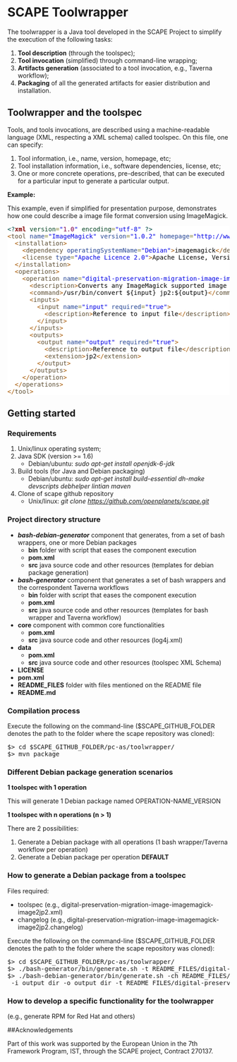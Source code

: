 # SCAPE Toolwrapper

The toolwrapper is a Java tool developed in the SCAPE Project to simplify the execution of the following tasks:

1. __Tool description__ (through the toolspec);
2. __Tool invocation__ (simplified) through command-line wrapping;
3. __Artifacts generation__ (associated to a tool invocation, e.g., Taverna workflow);
4. __Packaging__ of all the generated artifacts for easier distribution and installation.

## Toolwrapper and the toolspec

Tools, and tools invocations, are described using a machine-readable language (XML, respecting a XML schema) called toolspec. On this file, one can specify:

1. Tool information, i.e., name, version, homepage, etc;
2. Tool installation information, i.e., software dependencies, license, etc;
3. One or more concrete operations, pre-described, that can be executed for a particular input to generate a particular output.

__Example:__

This example, even if simplified for presentation purpose, demonstrates how one could describe a image file format conversion using ImageMagick.

<pre style='color:#000000;background:#ffffff;'><span style='color:#004a43; '>&lt;?</span><span style='color:#800000; font-weight:bold; '>xml</span><span style='color:#004a43; '> </span><span style='color:#074726; '>version</span><span style='color:#808030; '>=</span><span style='color:#0000e6; '>"</span><span style='color:#7d0045; '>1.0</span><span style='color:#0000e6; '>"</span><span style='color:#004a43; '> </span><span style='color:#074726; '>encoding</span><span style='color:#808030; '>=</span><span style='color:#0000e6; '>"</span><span style='color:#0000e6; '>utf-8</span><span style='color:#0000e6; '>"</span><span style='color:#004a43; '> </span><span style='color:#004a43; '>?></span>
<span style='color:#a65700; '>&lt;</span><span style='color:#5f5035; '>tool</span> <span style='color:#274796; '>name</span><span style='color:#808030; '>=</span><span style='color:#0000e6; '>"</span><span style='color:#0000e6; '>ImageMagick</span><span style='color:#0000e6; '>"</span> <span style='color:#274796; '>version</span><span style='color:#808030; '>=</span><span style='color:#0000e6; '>"</span><span style='color:#0000e6; '>1.0.2</span><span style='color:#0000e6; '>"</span> <span style='color:#274796; '>homepage</span><span style='color:#808030; '>=</span><span style='color:#0000e6; '>"</span><span style='color:#0000e6; '>http://www.imagemagick.org/script/convert.php</span><span style='color:#0000e6; '>"</span><span style='color:#a65700; '>></span>
  <span style='color:#a65700; '>&lt;</span><span style='color:#5f5035; '>installation</span><span style='color:#a65700; '>></span>
    <span style='color:#a65700; '>&lt;</span><span style='color:#5f5035; '>dependency</span> <span style='color:#274796; '>operatingSystemName</span><span style='color:#808030; '>=</span><span style='color:#0000e6; '>"</span><span style='color:#0000e6; '>Debian</span><span style='color:#0000e6; '>"</span><span style='color:#a65700; '>></span>imagemagick<span style='color:#a65700; '>&lt;/</span><span style='color:#5f5035; '>dependency</span><span style='color:#a65700; '>></span>
    <span style='color:#a65700; '>&lt;</span><span style='color:#5f5035; '>license</span> <span style='color:#274796; '>type</span><span style='color:#808030; '>=</span><span style='color:#0000e6; '>"</span><span style='color:#0000e6; '>Apache Licence 2.0</span><span style='color:#0000e6; '>"</span><span style='color:#a65700; '>></span>Apache License, Version 2.0<span style='color:#a65700; '>&lt;/</span><span style='color:#5f5035; '>license</span><span style='color:#a65700; '>></span>
  <span style='color:#a65700; '>&lt;/</span><span style='color:#5f5035; '>installation</span><span style='color:#a65700; '>></span>
  <span style='color:#a65700; '>&lt;</span><span style='color:#5f5035; '>operations</span><span style='color:#a65700; '>></span>
    <span style='color:#a65700; '>&lt;</span><span style='color:#5f5035; '>operation</span> <span style='color:#274796; '>name</span><span style='color:#808030; '>=</span><span style='color:#0000e6; '>"</span><span style='color:#0000e6; '>digital-preservation-migration-image-imagemagick-image2jp2</span><span style='color:#0000e6; '>"</span><span style='color:#a65700; '>></span>
      <span style='color:#a65700; '>&lt;</span><span style='color:#5f5035; '>description</span><span style='color:#a65700; '>></span>Converts any ImageMagick supported image format to JPEG2000<span style='color:#a65700; '>&lt;/</span><span style='color:#5f5035; '>description</span><span style='color:#a65700; '>></span>
      <span style='color:#a65700; '>&lt;</span><span style='color:#5f5035; '>command</span><span style='color:#a65700; '>></span>/usr/bin/convert ${input} jp2:${output}<span style='color:#a65700; '>&lt;/</span><span style='color:#5f5035; '>command</span><span style='color:#a65700; '>></span>
      <span style='color:#a65700; '>&lt;</span><span style='color:#5f5035; '>inputs</span><span style='color:#a65700; '>></span>
        <span style='color:#a65700; '>&lt;</span><span style='color:#5f5035; '>input</span> <span style='color:#274796; '>name</span><span style='color:#808030; '>=</span><span style='color:#0000e6; '>"</span><span style='color:#0000e6; '>input</span><span style='color:#0000e6; '>"</span> <span style='color:#274796; '>required</span><span style='color:#808030; '>=</span><span style='color:#0000e6; '>"</span><span style='color:#0000e6; '>true</span><span style='color:#0000e6; '>"</span><span style='color:#a65700; '>></span>     
          <span style='color:#a65700; '>&lt;</span><span style='color:#5f5035; '>description</span><span style='color:#a65700; '>></span>Reference to input file<span style='color:#a65700; '>&lt;/</span><span style='color:#5f5035; '>description</span><span style='color:#a65700; '>></span>
        <span style='color:#a65700; '>&lt;/</span><span style='color:#5f5035; '>input</span><span style='color:#a65700; '>></span>
      <span style='color:#a65700; '>&lt;/</span><span style='color:#5f5035; '>inputs</span><span style='color:#a65700; '>></span>
      <span style='color:#a65700; '>&lt;</span><span style='color:#5f5035; '>outputs</span><span style='color:#a65700; '>></span>
        <span style='color:#a65700; '>&lt;</span><span style='color:#5f5035; '>output</span> <span style='color:#274796; '>name</span><span style='color:#808030; '>=</span><span style='color:#0000e6; '>"</span><span style='color:#0000e6; '>output</span><span style='color:#0000e6; '>"</span> <span style='color:#274796; '>required</span><span style='color:#808030; '>=</span><span style='color:#0000e6; '>"</span><span style='color:#0000e6; '>true</span><span style='color:#0000e6; '>"</span><span style='color:#a65700; '>></span>   
          <span style='color:#a65700; '>&lt;</span><span style='color:#5f5035; '>description</span><span style='color:#a65700; '>></span>Reference to output file<span style='color:#a65700; '>&lt;/</span><span style='color:#5f5035; '>description</span><span style='color:#a65700; '>></span>
          <span style='color:#a65700; '>&lt;</span><span style='color:#5f5035; '>extension</span><span style='color:#a65700; '>></span>jp2<span style='color:#a65700; '>&lt;/</span><span style='color:#5f5035; '>extension</span><span style='color:#a65700; '>></span>
        <span style='color:#a65700; '>&lt;/</span><span style='color:#5f5035; '>output</span><span style='color:#a65700; '>></span>
      <span style='color:#a65700; '>&lt;/</span><span style='color:#5f5035; '>outputs</span><span style='color:#a65700; '>></span>
    <span style='color:#a65700; '>&lt;/</span><span style='color:#5f5035; '>operation</span><span style='color:#a65700; '>></span>
  <span style='color:#a65700; '>&lt;/</span><span style='color:#5f5035; '>operations</span><span style='color:#a65700; '>></span>
<span style='color:#a65700; '>&lt;/</span><span style='color:#5f5035; '>tool</span><span style='color:#a65700; '>></span>
</pre>

## Getting started

### Requirements

1. Unix/linux operating system;
2. Java SDK (version >= 1.6)
    * Debian/ubuntu: *sudo apt-get install openjdk-6-jdk*
3. Build tools (for Java and Debian packaging)
    * Debian/ubuntu: *sudo apt-get install build-essential dh-make devscripts debhelper lintian maven*
4. Clone of scape github repository
    * Unix/linux: *git clone https://github.com/openplanets/scape.git*

### Project directory structure

* _**bash-debian-generator**_ component that generates, from a set of bash wrappers, one or more Debian packages
    * **bin** folder with script that eases the component execution
    * **pom.xml**
    * **src** java source code and other resources (templates for debian package generation)
* _**bash-generator**_ component that generates a set of bash wrappers and the correspondent Taverna workflows
    * **bin** folder with script that eases the component execution
    * **pom.xml**
    * **src** java source code and other resources (templates for bash wrapper and Taverna workflow)
* **core** component with common core functionalities
    * **pom.xml**
    * **src** java source code and other resources (log4j.xml)
* **data**
    * **pom.xml**
    * **src** java source code and other resources (toolspec XML Schema)
* **LICENSE**
* **pom.xml**
* **README_FILES** folder with files mentioned on the README file
* **README.md**

### Compilation process

Execute the following on the command-line ($SCAPE\_GITHUB\_FOLDER denotes the path to the folder where the scape repository was cloned):

<pre>$> cd $SCAPE_GITHUB_FOLDER/pc-as/toolwrapper/
$> mvn package</pre>


### Different Debian package generation scenarios

__1 toolspec with 1 operation__

This will generate 1 Debian package named OPERATION-NAME\_VERSION

__1 toolspec with n operations (n > 1)__

There are 2 possibilities:

1. Generate a Debian package with all operations (1 bash wrapper/Taverna workflow per operation)
2. Generate a Debian package per operation **DEFAULT**


### How to generate a Debian package from a toolspec

Files required:

* toolspec (e.g., digital-preservation-migration-image-imagemagick-image2jp2.xml)
* changelog (e.g., digital-preservation-migration-image-imagemagick-image2jp2.changelog)

Execute the following on the command-line ($SCAPE\_GITHUB\_FOLDER denotes the path to the folder where the scape repository was cloned):

<pre>$> cd $SCAPE_GITHUB_FOLDER/pc-as/toolwrapper/
$> ./bash-generator/bin/generate.sh -t README_FILES/digital-preservation-migration-image-imagemagick-image2jp2.xml -o output_dir
$> ./bash-debian-generator/bin/generate.sh -ch README_FILES/digital-preservation-migration-image-imagemagick-image2jp2.changelog -e hsilva@keep.pt
 -i output_dir -o output_dir -t README_FILES/digital-preservation-migration-image-imagemagick-image2jp2.xml
</pre>

### How to develop a specific functionality for the toolwrapper

(e.g., generate RPM for Red Hat and others)

##Acknowledgements

Part of this work was supported by the European Union in the 7th Framework Program, IST, through the SCAPE project, Contract 270137.

